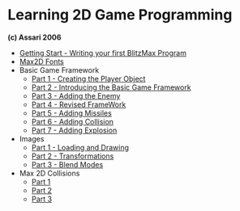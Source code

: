 # Learning 2D Game Programming
**(c) Assari 2006**

* [Getting Start - Writing your first BlitzMax Program](learning-2d-game-programming/Learning-2D-Game-Programming-Getting-Started-Writing-your-first-BlitzMax-Program.pdf)
* [Max2D Fonts](learning-2d-game-programming/Learning-2D-Game-Programming-Max2D-Fonts.pdf)
* Basic Game Framework
  * [Part 1 - Creating the Player Object](learning-2d-game-programming/Learning-2D-Game-Programming-Basic-Framework-Part1-Creating-the-Player-Object.pdf)
  * [Part 2 - Introducing the Basic Game Framework](learning-2d-game-programming/Learning-2D-Game-Programming-Basic-Framework-Part2-Introducing-the-Basic-Game-Framework.pdf)
  * [Part 3 - Adding the Enemy](learning-2d-game-programming/Learning-2D-Game-Programming-Basic-Framework-Part3-Adding-the-Enemy.pdf)
  * [Part 4 - Revised FrameWork](learning-2d-game-programming/Learning-2D-Game-Programming-Basic-Framework-Part4-Revised-Framework.pdf)
  * [Part 5 - Adding Missiles](learning-2d-game-programming/Learning-2D-Game-Programming-Basic-Framework-Part5-Adding-Missiles.pdf)
  * [Part 6 - Adding Collision](learning-2d-game-programming/Learning-2D-Game-Programming-Basic-Framework-Part-6-Adding-Collisions.pdf)
  * [Part 7 - Adding Explosion](learning-2d-game-programming/Learning-2D-Game-Programming-Basic-Framework-Part7-Adding-Explosions.pdf)
* Images
  * [Part 1 - Loading and Drawing](learning-2d-game-programming/Learning-2D-Game-Programming-Images-Part1-Loading-and-Drawing.pdf)
  * [Part 2 - Transformations](learning-2d-game-programming/Learning-2D-Game-Programming-Images-Part2-Transformations.pdf)
  * [Part 3 - Blend Modes](learning-2d-game-programming/Learning-2D-Game-Programming-Images-Part3-Blend-Modes.pdf)
* Max 2D Collisions
  * [Part 1](learning-2d-game-programming/Learning-2D-Game-Programming-Max2D-Collision-Part1.pdf)
  * [Part 2](learning-2d-game-programming/Learning-2D-Game-Programming-Max2D-Collision-Part2.pdf)
  * [Part 3](learning-2d-game-programming/Learning-2D-Game-Programming-Max2D-Collision-Part3.pdf)


